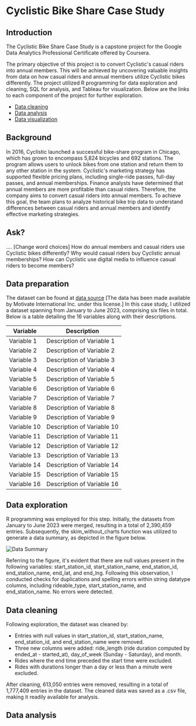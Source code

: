 # Cyclistic Bike Share Case Study

## Introduction
The Cyclistic Bike Share Case Study is a capstone project for the Google Data Analytics Professional Certificate offered by Coursera.

The primary objective of this project is to convert Cyclistic's casual riders into annual members. This will be achieved by uncovering valuable insights from data on how casual riders and annual members utilize Cyclistic bikes differently. The project utilized R programming for data exploration and cleaning, SQL for analysis, and Tableau for visualization. Below are the links to each component of the project for further exploration.

- [Data cleaning]()
- [Data analysis]()
- [Data visualization](https://public.tableau.com/views/bike_data_17111672299010/Dashboard1?:language=en-US&onFirstInteraction=function()%20%7B%0A%20%20%20%20%20%20%20%20workbook%20%3D%20viz.getWorkbook();%0A%20%20%20%20%20%20%20%20activeSheet%20%3D%20workbook.getActiveSheet();%0A%20%20%20%20%20%20%20%20console.log(%22My%20dashboard%20is%20interactive%22);%0A%20%20%20%20%7D&:embed=y&:display_count=n&:sid=&:origin=viz_share_link)


## Background
In 2016, Cyclistic launched a successful bike-share program in Chicago, which has grown to encompass 5,824 bicycles and 692 stations. The program allows users to unlock bikes from one station and return them to any other station in the system. Cyclistic's marketing strategy has supported flexible pricing plans, including single-ride passes, full-day passes, and annual memberships. Finance analysts have determined that annual members are more profitable than casual riders. Therefore, the company aims to convert casual riders into annual members. To achieve this goal, the team plans to analyze historical bike trip data to understand differences between casual riders and annual members and identify effective marketing strategies.

## Ask?
....
[Change word choices]
How do annual members and casual riders use Cyclistic bikes differently?
Why would casual riders buy Cyclistic annual memberships?
How can Cyclistic use digital media to influence casual riders to become members?


## Data preparation
The dataset can be found at [data source](https://divvy-tripdata.s3.amazonaws.com/index.html) [The data has been made available by Motivate International Inc. under this license.]
In this case study, I utilized a dataset spanning from January to June 2023, comprising six files in total. Below is a table detailing the 16 variables along with their descriptions.

| Variable | Description |
|----------|-------------|
| Variable 1 | Description of Variable 1 |
| Variable 2 | Description of Variable 2 |
| Variable 3 | Description of Variable 3 |
| Variable 4 | Description of Variable 4 |
| Variable 5 | Description of Variable 5 |
| Variable 6 | Description of Variable 6 |
| Variable 7 | Description of Variable 7 |
| Variable 8 | Description of Variable 8 |
| Variable 9 | Description of Variable 9 |
| Variable 10 | Description of Variable 10 |
| Variable 11 | Description of Variable 11 |
| Variable 12 | Description of Variable 12 |
| Variable 13 | Description of Variable 13 |
| Variable 14 | Description of Variable 14 |
| Variable 15 | Description of Variable 15 |
| Variable 16 | Description of Variable 16 |


## Data exploration
R programming was employed for this step. Initially, the datasets from January to June 2023 were merged, resulting in a total of 2,390,459 entries. Subsequently, the skim_without_charts function was utilized to generate a data summary, as depicted in the figure below.

![Data Summary](/images/data_summary.png)

Referring to the figure, it's evident that there are null values present in the following variables: start_station_id, start_station_name, end_station_id, end_station_name, end_lat, and end_lng.
Following this observation, I conducted checks for duplications and spelling errors within string datatype columns, including rideable_type, start_station_name, and end_station_name. No errors were detected.

## Data cleaning

Following exploration, the dataset was cleaned by:

- Entries with null values in start_station_id, start_station_name, end_station_id, and end_station_name were removed.
- Three new columns were added: ride_length (ride duration computed by ended_at - started_at), day_of_week (Sunday - Saturday), and month.
- Rides where the end time preceded the start time were excluded.
- Rides with durations longer than a day or less than a minute were excluded.

After cleaning, 613,050 entries were removed, resulting in a total of 1,777,409 entries in the dataset.
The cleaned data was saved as a .csv file, making it readily available for analysis.

## Data analysis


